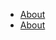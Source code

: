 <ul>
	<li><a href="https://applesthepi.github.io/unnamedblocks/">About</a></li>
	<li><a href="https://applesthepi.github.io/unnamedblocks/">About</a></li>
</ul>
